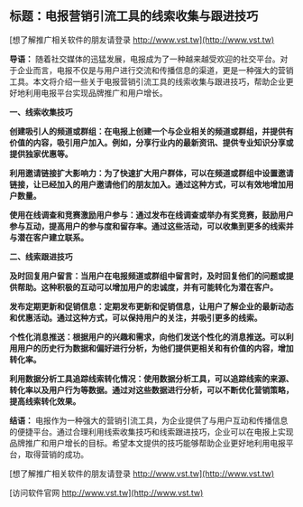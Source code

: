 ## **标题：电报营销引流工具的线索收集与跟进技巧**

[想了解推广相关软件的朋友请登录 http://www.vst.tw](http://www.vst.tw)

**导语：**
随着社交媒体的迅猛发展，电报成为了一种越来越受欢迎的社交平台。对于企业而言，电报不仅是与用户进行交流和传播信息的渠道，更是一种强大的营销工具。本文将介绍一些关于电报营销引流工具的线索收集与跟进技巧，帮助企业更好地利用电报平台实现品牌推广和用户增长。

**一、线索收集技巧**

**创建吸引人的频道或群组：在电报上创建一个与企业相关的频道或群组，并提供有价值的内容，吸引用户加入。例如，分享行业内的最新资讯、提供专业知识分享或提供独家优惠等。**

**利用邀请链接扩大影响力：为了快速扩大用户群体，可以在频道或群组中设置邀请链接，让已经加入的用户邀请他们的朋友加入。通过这种方式，可以有效地增加用户数量。**

**使用在线调查和竞赛激励用户参与：通过发布在线调查或举办有奖竞赛，鼓励用户参与互动，提高用户的参与度和留存率。通过这些活动，可以收集到更多的线索并与潜在客户建立联系。**

**二、线索跟进技巧**

**及时回复用户留言：当用户在电报频道或群组中留言时，及时回复他们的问题或提供帮助。这种积极的互动可以增加用户的忠诚度，并有可能转化为潜在客户。**

**发布定期更新和促销信息：定期发布更新和促销信息，让用户了解企业的最新动态和优惠活动。通过这种方式，可以保持用户的关注，并吸引更多的线索。**

**个性化消息推送：根据用户的兴趣和需求，向他们发送个性化的消息推送。可以利用用户的历史行为数据和偏好进行分析，为他们提供更相关和有价值的内容，增加转化率。**

**利用数据分析工具追踪线索转化情况：使用数据分析工具，可以追踪线索的来源、转化率以及用户行为等数据。通过对这些数据进行分析，可以不断优化营销策略，提高线索转化效果。**

**结语：**
电报作为一种强大的营销引流工具，为企业提供了与用户互动和传播信息的便捷平台。通过合理利用线索收集技巧和线索跟进技巧，企业可以在电报上实现品牌推广和用户增长的目标。希望本文提供的技巧能够帮助企业更好地利用电报平台，取得营销的成功。

[想了解推广相关软件的朋友请登录 http://www.vst.tw](http://www.vst.tw)


[访问软件官网 http://www.vst.tw](http://www.vst.tw)
